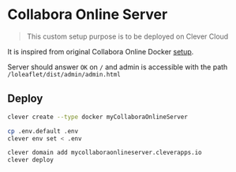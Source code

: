 # Collabora Online Server

> This custom setup purpose is to be deployed on Clever Cloud

It is inspired from original Collabora Online Docker [setup](https://github.com/CollaboraOnline/online/tree/master/docker).

Server should answer `OK` on `/` and admin is accessible with the path `/loleaflet/dist/admin/admin.html`

## Deploy

```bash
clever create --type docker myCollaboraOnlineServer

cp .env.default .env
clever env set < .env

clever domain add mycollaboraonlineserver.cleverapps.io
clever deploy
```